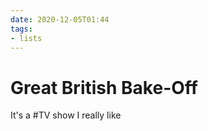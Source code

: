 ```yaml
---
date: 2020-12-05T01:44
tags:
- lists
---
```


# Great British Bake-Off

It's a #TV show I really like
